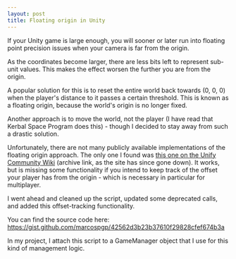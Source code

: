 ```yaml
---
layout: post
title: Floating origin in Unity
---
```


If your Unity game is large enough, you will sooner or later run into floating point precision issues when your camera is far from the origin.

As the coordinates become larger, there are less bits left to represent sub-unit values. This makes the effect worsen the further you are from the origin.

A popular solution for this is to reset the entire world back towards (0, 0, 0) when the player's distance to it passes a certain threshold. This is known as a floating origin, because the world's origin is no longer fixed.

Another approach is to move the world, not the player (I have read that Kerbal Space Program does this) - though I decided to stay away from such a drastic solution.

Unfortunately, there are not many publicly available implementations of the floating origin approach. The only one I found was [this one on the Unify Community Wiki](https://web.archive.org/web/20210507024450/https://wiki.unity3d.com/index.php/Floating_Origin) (archive link, as the site has since gone down). It works, but is missing some functionality if you intend to keep track of the offset your player has from the origin - which is necessary in particular for multiplayer.

I went ahead and cleaned up the script, updated some deprecated calls, and added this offset-tracking functionality.

You can find the source code here: <https://gist.github.com/marcospgp/42562d3b23b37610f29828cfef674b3a>

In my project, I attach this script to a GameManager object that I use for this kind of management logic.
